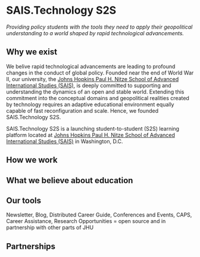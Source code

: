 # SAIS.Technology S2S

*Providing policy students with the tools they need to apply their geopolitical understanding to a world shaped by rapid technological advancements.*

## Why we exist

We belive rapid technological advancements are leading to profound changes in the conduct of global policy. Founded near the end of World War II, our university, the [Johns Hopkins Paul H. Nitze School of Advanced International Studies (SAIS)](https://www.sais-jhu.edu/), is deeply committed to supporting and understanding the dynamics of an open and stable world. Extending this commitment into the conceptual domains and geopolitical realities created by technology requires an adaptive educational environment equally capable of fast reconfiguration and scale. Hence, we founded SAIS.Technology S2S. 

SAIS.Technology S2S is a launching student-to-student (S2S) learning platform located at [Johns Hopkins Paul H. Nitze School of Advanced International Studies (SAIS)](https://www.sais-jhu.edu/) in Washington, D.C. 

## How we work

## What we believe about education

## Our tools

Newsletter, Blog, Distributed Career Guide, Conferences and Events, CAPS, Career Assistance, Research Opportunities = open source and in partnership with other parts of JHU

## Partnerships






